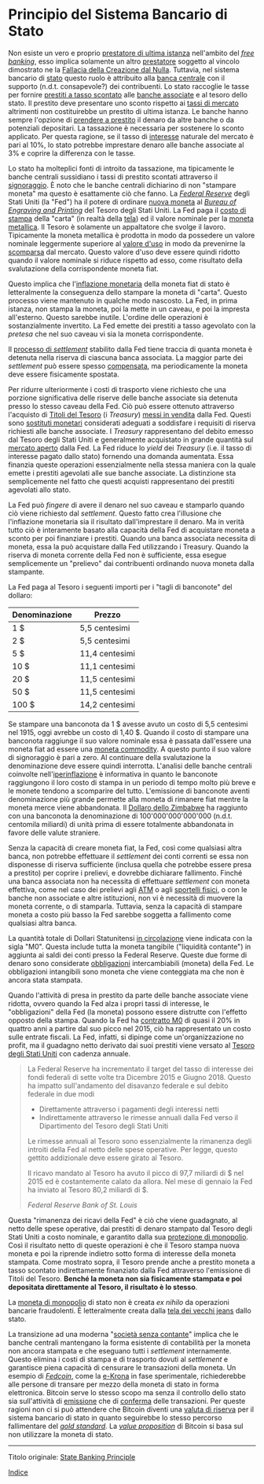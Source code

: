 # Principio del Sistema Bancario di Stato



Non esiste un vero e proprio [prestatore di ultima istanza](https://it.wikipedia.org/wiki/Prestatore_di_ultima_istanza) nell'ambito del [_free banking_](https://it.wikipedia.org/wiki/Free_banking), esso implica solamente un altro [prestatore](ch101-glossary.md#dare-in-prestito-investire) soggetto al vincolo dimostrato ne la [Fallacia della Creazione dal Nulla](ch084-thin-air-fallacy.md). Tuttavia, nel sistema bancario di [stato](ch101-glossary.md#stato) questo ruolo è attribuito alla [banca centrale](https://it.wikipedia.org/wiki/Banca_centrale) con il supporto (n.d.t. consapevole?) dei contribuenti. Lo stato raccoglie le tasse per fornire [prestiti a tasso scontato](https://en.wikipedia.org/wiki/Discount_window) alle [banche associate](https://en.wikipedia.org/wiki/Structure_of_the_Federal_Reserve_System) e al tesoro dello stato. Il prestito deve presentare uno sconto rispetto ai [tassi di mercato](https://www.frbdiscountwindow.org/pages/discount-rates/current-discount-rates) altrimenti non costituirebbe un prestito di ultima istanza. Le banche hanno sempre l'opzione di [prendere a prestito](ch101-glossary.md#prendere-a-prestito) il denaro da altre banche o da potenziali depositari. La tassazione è necessaria per sostenere lo sconto applicato. Per questa ragione, se il tasso di [interesse](ch101-glossary.md#interesse) naturale del mercato è pari al 10%, lo stato potrebbe imprestare denaro alle banche associate al 3% e coprire la differenza con le tasse.

Lo stato ha molteplici fonti di introito da tassazione, ma tipicamente le banche centrali sussidiano i tassi di prestito scontati attraverso il [signoraggio](https://en.wikipedia.org/wiki/Seigniorage). È noto che le banche centrali dichiarino di non "stampare moneta" ma questo è esattamente ciò che fanno. La [_Federal Reserve_](https://it.wikipedia.org/wiki/Federal_Reserve_System) degli Stati Uniti (la "Fed") ha il potere di ordinare [nuova moneta](https://www.newyorkfed.org/aboutthefed/fedpoint/fed01.html) al [_Bureau of Engraving and Printing_](https://www.moneyfactory.gov/) del Tesoro degli Stati Uniti. La Fed paga il [costo di stampa](https://www.federalreserve.gov/faqs/currency_12771.htm) della "carta" (in realtà della [tela](https://www.moneyfactory.gov/hmimpaperandink.html)) ed il valore nominale per la [moneta metallica](https://en.wikipedia.org/wiki/Coin). Il Tesoro è solamente un appaltatore che svolge il lavoro. Tipicamente la moneta metallica è prodotta in modo da possedere un valore nominale leggermente superiore al [valore d'uso](https://en.wikipedia.org/wiki/Use_value) in modo da prevenirne la [scomparsa](https://it.wikipedia.org/wiki/Legge_di_Gresham) dal mercato. Questo valore d'uso deve essere quindi ridotto quando il valore nominale si riduce rispetto ad esso, come risultato della svalutazione della corrispondente moneta fiat.

Questo implica che l'[inflazione monetaria](https://en.wikipedia.org/wiki/Monetary_inflation) della moneta fiat di stato è letteralmente la conseguenza dello stampare la moneta di "carta". Questo processo viene mantenuto in qualche modo nascosto. La Fed, in prima istanza, non stampa la moneta, poi la mette in un caveau, e poi la impresta all'esterno. Questo sarebbe inutile. L'ordine delle operazioni è sostanzialmente invertito. La Fed emette dei prestiti a tasso agevolato con la _pretesa_ che nel suo caveau vi sia la moneta corrispondente. 

Il [processo di _settlement_](https://en.wikipedia.org/wiki/Fedwire) stabilito dalla Fed tiene traccia di quanta moneta è detenuta nella riserva di ciascuna banca associata. La maggior parte dei _settlement_ può essere spesso [compensata](https://it.wikipedia.org/wiki/Compensazione), ma periodicamente la moneta deve essere fisicamente spostata.

Per ridurre ulteriormente i costi di trasporto viene richiesto che una porzione significativa delle riserve delle banche associate sia detenuta presso lo stesso caveau della Fed. Ciò può essere ottenuto attraverso l'acquisto di [Titoli del Tesoro](https://en.wikipedia.org/wiki/United_States_Treasury_security) (i _Treasury_) [messi in vendita](https://www.stlouisfed.org/in-plain-english/a-closer-look-at-open-market-operations) dalla Fed. Questi sono [sostituti monetari](https://wiki.mises.org/wiki/Money_substitutes) considerati adeguati a soddisfare i requisiti di riserva richiesti alle banche associate. I _Treasury_ rappresentano del debito emesso dal Tesoro degli Stati Uniti e generalmente acquistato in grande quantità sul [mercato aperto](https://www.stlouisfed.org/in-plain-english/a-closer-look-at-open-market-operations) dalla Fed. La Fed riduce lo _yield_ dei _Treasury_ (i.e. il tasso di interesse pagato dallo stato) fornendo una domanda aumentata. Essa finanzia queste operazioni essenzialmente nella stessa maniera con la quale emette i prestiti agevolati alle sue banche associate. La distinzione sta semplicemente nel fatto che questi acquisti rappresentano dei prestiti agevolati allo stato.

La Fed può _fingere_ di avere il denaro nel suo caveau e stamparlo quando ciò viene richiesto dal _settlement_. Questo fatto crea l'illusione che l'inflazione monetaria sia il risultato dall'imprestare il denaro. Ma in verità tutto ciò è interamente basato alla capacità della Fed di acquistare moneta a sconto per poi finanziare i prestiti. Quando una banca associata necessita di moneta, essa la può acquistare dalla Fed utilizzando i Treasury. Quando la riserva di moneta corrente della Fed non è sufficiente, essa esegue semplicemente un "prelievo" dai contribuenti ordinando nuova moneta dalla stampante. 

La Fed paga al Tesoro i seguenti importi per i "tagli di banconote" del dollaro:

| Denominazione  | Prezzo         |
| -------------- | -------------- |
| 1 $            | 5,5 centesimi  |
| 2 $            | 5,5 centesimi  |
| 5 $            | 11,4 centesimi |
| 10 $           | 11,1 centesimi |
| 20 $           | 11,5 centesimi |
| 50 $           | 11,5 centesimi |
| 100 $          | 14,2 centesimi |

Se stampare una banconota da 1 $ avesse avuto un costo di 5,5 centesimi nel 1915, oggi avrebbe un costo di 1,40 $. Quando il costo di stampare una banconota raggiunge il suo valore nominale essa è passata dall'essere una moneta fiat ad essere una [moneta commodity](https://it.wikipedia.org/wiki/Moneta_merce). A questo punto il suo valore di signoraggio è pari a zero. Al continuare della svalutazione la denominazione deve essere quindi interrotta. L'analisi delle banche centrali coinvolte nell'[iperinflazione](https://en.wikipedia.org/wiki/Hyperinflation_in_Venezuela) è informativa in quanto le banconote raggiungono il loro costo di stampa in un periodo di tempo molto più breve e le monete tendono a scomparire del tutto. L'emissione di banconote aventi denominazione più grande permette alla moneta di rimanere fiat mentre la moneta merce viene abbandonata. Il [Dollaro dello Zimbabwe](https://it.wikipedia.org/wiki/Dollaro_zimbabwese) ha raggiunto con una banconota la denominazione di 100'000'000'000'000 (n.d.t. centomila miliardi) di unità prima di essere totalmente abbandonata in favore delle valute straniere.

Senza la capacità di creare moneta fiat, la Fed, così come qualsiasi altra banca, non potrebbe effettuare il _settlement_ dei conti correnti se essa non disponesse di riserva sufficiente (inclusa quella che potrebbe essere presa a prestito) per coprire i prelievi, e dovrebbe dichiarare fallimento. Finché una banca associata non ha necessita di effettuare _settlement_ con moneta effettiva, come nel caso dei prelievi agli [ATM](https://it.wikipedia.org/wiki/Sportello_automatico) o agli [sportelli fisici](https://en.wikipedia.org/wiki/Bank_teller), o con le banche non associate e altre istituzioni, non vi è necessità di muovere la moneta corrente, o di stamparla. Tuttavia, senza la capacità di stampare moneta a costo più basso la Fed sarebbe soggetta a fallimento come qualsiasi altra banca.

La quantità totale di Dollari Statunitensi [in circolazione](https://en.wikipedia.org/wiki/Money_supply#United_States) viene indicata con la sigla "M0". Questa include tutta la moneta tangibile ("liquidità contante") in aggiunta ai saldi dei conti presso la Federal Reserve. Queste due forme di denaro sono considerate [obbligazioni](https://en.wikipedia.org/wiki/Money_supply#United_State) intercambiabili (moneta) della Fed. Le obbligazioni intangibili sono moneta che viene conteggiata ma che non è ancora stata stampata.

Quando l'attività di presa in prestito da parte delle banche associate viene ridotta, ovvero quando la Fed alza i propri tassi di interesse, le "obbligazioni" della Fed (la moneta) possono essere distrutte con l'effetto opposto della stampa. Quando la Fed ha [contratto M0](https://tradingeconomics.com/united-states/money-supply-m0) di quasi il 20% in quattro anni a partire dal suo picco nel 2015, ciò ha rappresentato un costo sulle entrate fiscali. La Fed, infatti, si dipinge come un'organizzazione no profit, ma il guadagno netto derivato dai suoi prestiti viene versato al [Tesoro degli Stati Uniti](https://www.stlouisfed.org/on-the-economy/2018/september/fed-payments-treasury-rising-interest-rates) con cadenza annuale.

> La Federal Reserve ha incrementato il target del tasso di interesse dei fondi federali di sette volte tra Dicembre 2015 e Giugno 2018. Questo ha impatto sull'andamento del disavanzo federale e sul debito federale in due modi
>
> *  Direttamente attraverso i pagamenti degli interessi netti
> * Indirettamente attraverso le rimesse annuali dalla Fed verso il Dipartimento del Tesoro degli Stati Uniti
>
> Le rimesse annuali al Tesoro sono essenzialmente la rimanenza degli introiti della Fed al netto delle spese operative. Per legge, questo gettito addizionale deve essere girato al Tesoro.
>
> Il ricavo mandato al Tesoro ha avuto il picco di 97,7 miliardi di $ nel 2015 ed è costantemente calato da allora. Nel mese di gennaio la Fed ha inviato al Tesoro 80,2 miliardi di $.
>
> *Federal Reserve Bank of St. Louis*

Questa "rimanenza dei ricavi della Fed" è ciò che viene guadagnato, al netto delle spese operative, dai prestiti di denaro stampato dal Tesoro degli Stati Uniti a costo nominale, e garantito dalla sua [protezione di monopolio](https://en.wikipedia.org/wiki/Counterfeit). Così il risultato netto di queste operazioni è che il Tesoro stampa nuova moneta e poi la riprende indietro sotto forma di interesse della moneta stampata. Come mostrato sopra, il Tesoro prende anche a prestito moneta a tasso scontato indirettamente finanziato dalla Fed attraverso l'emissione di Titoli del Tesoro. **Benché la moneta non sia fisicamente stampata e poi depositata direttamente al Tesoro, il risultato è lo stesso**.

La [moneta di monopolio](ch005-money-taxonomy.md) di stato non è creata _ex nihilo_ da operazioni bancarie fraudolenti. È letteralmente creata dalla [tela dei vecchi jeans](https://www.washingtonpost.com/news/wonk/wp/2013/12/16/how-tight-jeans-almost-ruined-americas-money/) dallo stato.

La transizione ad una moderna "[società senza contante](https://www.nytimes.com/2018/11/21/business/sweden-cashless-society.html)" implica che le banche centrali mantengano la forma esistente di contabilità per la moneta non ancora stampata e che eseguano tutti i _settlement_ internamente. Questo elimina i costi di stampa e di trasporto dovuti al _settlement_ e garantisce piena capacità di censurare le transazioni della moneta. Un esempio di [_Fedcoin_](ch087-fedcoin-objectives.md), come la [e-Krona](https://www.riksbank.se/en-gb/payments--cash/e-krona) in fase sperimentale, richiederebbe alle persone di transare per mezzo della moneta di stato in forma elettronica. Bitcoin serve lo stesso scopo ma senza il controllo dello stato sia sull'attività di [emissione](ch101-glossary.md#inflazione) che di [conferma](ch101-glossary.md#conferma) delle transazioni. Per queste ragioni non ci si può attendere che Bitcoin diventi una [valuta di riserva](ch077-reserve-currency-fallacy.md) per il sistema bancario di stato in quanto seguirebbe lo stesso percorso fallimentare del [_gold standard_](https://it.wikipedia.org/wiki/Sistema_aureo). La [_value proposition_](https://it.wikipedia.org/wiki/Sistema_aureo) di Bitcoin si basa sul non utilizzare la moneta di stato.

---

Titolo originale: [State Banking Principle](https://github.com/libbitcoin/libbitcoin-system/wiki/State-Banking-Principle)

[Indice](/README.md)
